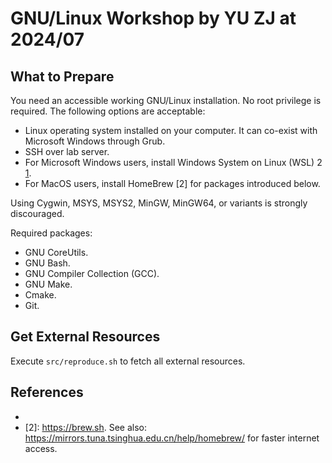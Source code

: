 # GNU/Linux Workshop by YU ZJ at 2024/07

## What to Prepare

You need an accessible working GNU/Linux installation. No root privilege is required. The following options are acceptable:

- Linux operating system installed on your computer. It can co-exist with Microsoft Windows through Grub.
- SSH over lab server.
- For Microsoft Windows users, install Windows System on Linux (WSL) 2 [1].
- For MacOS users, install HomeBrew [2] for packages introduced below.

Using Cygwin, MSYS, MSYS2, MinGW, MinGW64, or variants is strongly discouraged.

Required packages:

- GNU CoreUtils.
- GNU Bash.
- GNU Compiler Collection (GCC).
- GNU Make.
- Cmake.
- Git.

## Get External Resources

Execute `src/reproduce.sh` to fetch all external resources.

## References

- [1]: <https://learn.microsoft.com/en-us/windows/wsl/install>
- [2]: <https://brew.sh>. See also: <https://mirrors.tuna.tsinghua.edu.cn/help/homebrew/> for faster internet access.
